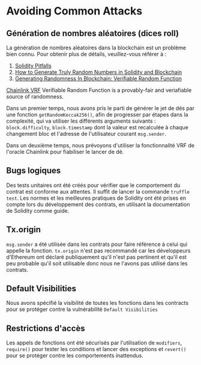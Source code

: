 # Avoiding Common Attacks

## Génération de nombres aléatoires (dices roll)

La génération de nombres aléatoires dans la blockchain est un problème bien connu. Pour obtenir plus de détails, veuillez-vous référer à :

1. [Solidity Pitfalls](https://betterprogramming.pub/how-to-generate-truly-random-numbers-in-solidity-and-blockchain-9ced6472dbdf)
2. [How to Generate Truly Random Numbers in Solidity and Blockchain](https://betterprogramming.pub/how-to-generate-truly-random-numbers-in-solidity-and-blockchain-9ced6472dbdf)
3. [Generating Randomness In Blockchain: Verifiable Random Function](https://hackernoon.com/generating-randomness-in-blockchain-verifiable-random-function-ft1534ud)

[Chainlink VRF](https://docs.chain.link/docs/chainlink-vrf/) Verifiable Random Function is a provably-fair and veriafiable source of randomness.

Dans un premier temps, nous avons pris le parti de générer le jet de dés par une fonction ```getRandomKeccak256()```, afin de progresser par étapes dans la complexité, qui va utiliser les différents arguments suivants : ```block.difficulty```, ```block.timestamp``` dont la valeur est recalculée à chaque changement bloc et l'adresse de l'utilisateur courant ```msg.sender```.

Dans un deuxième temps, nous prévoyons d'utiliser la fonctionnalité VRF de l'oracle Chainlink pour fiabiliser le lancer de dé.


## Bugs logiques

Des tests unitaires ont été créés pour vérifier que le comportement du contrat est conforme aux attentes. Il suffit de lancer la commande `truffle test`. Les normes et les meilleures pratiques de Solidity ont été prises en compte lors du développement des contrats, en utilisant la documentation de Solidity comme guide.

## Tx.origin

`msg.sender` a été utilisée dans les contrats pour faire référence à celui qui appelle la fonction. `tx.origin` n'est pas recommandé car les développeurs d'Ethereum ont déclaré publiquement qu'il n'est pas pertinent et qu'il est peu probable qu'il soit utilisable donc nous ne l'avons pas utilisé dans les contrats.

## Default Visibilities

Nous avons spécifié la visibilité de toutes les fonctions dans les contracts pour se protéger contre la vulnérabilité `Default Visibilities`

## Restrictions d'accès

Les appels de fonctions ont été sécurisés par l'utilisation de `modifiers`, `require()` pour tester les conditions et lancer des exceptions et `revert()` pour se protéger contre les comportements inattendus.
